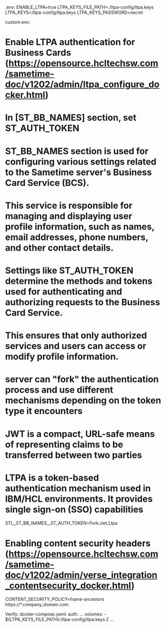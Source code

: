 
.env:
ENABLE_LTPA=true
LTPA_KEYS_FILE_PATH=./ltpa-config/ltpa.keys
LTPA_KEYS=/ltpa-config/ltpa.keys
LTPA_KEYS_PASSWORD=secret

custom.env:
# Enable LTPA authentication for Business Cards (https://opensource.hcltechsw.com/sametime-doc/v1202/admin/ltpa_configure_docker.html)
# In [ST_BB_NAMES] section, set ST_AUTH_TOKEN
# ST_BB_NAMES section is used for configuring various settings related to the Sametime server's Business Card Service (BCS).
# This service is responsible for managing and displaying user profile information, such as names, email addresses, phone numbers, and other contact details.
# Settings like ST_AUTH_TOKEN determine the methods and tokens used for authenticating and authorizing requests to the Business Card Service.
# This ensures that only authorized services and users can access or modify profile information.
# server can "fork" the authentication process and use different mechanisms depending on the token type it encounters
# JWT is a compact, URL-safe means of representing claims to be transferred between two parties
# LTPA is a token-based authentication mechanism used in IBM/HCL environments. It provides single sign-on (SSO) capabilities
STI__ST_BB_NAMES__ST_AUTH_TOKEN=Fork:Jwt,Ltpa
# Enabling content security headers (https://opensource.hcltechsw.com/sametime-doc/v1202/admin/verse_integration_contentsecurity_docker.html)
CONTENT_SECURITY_POLICY=frame-ancestors https://*.company_domain.com

Verify:
docker-compose.yaml:
    auth:
        ...
        volumes:
            - ${LTPA_KEYS_FILE_PATH}:/ltpa-config/ltpa.keys:Z
        ...

